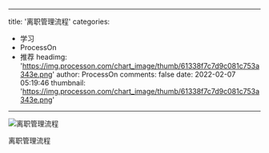 
---
title: '离职管理流程'
categories: 
 - 学习
 - ProcessOn
 - 推荐
headimg: 'https://img.processon.com/chart_image/thumb/61338f7c7d9c081c753a343e.png'
author: ProcessOn
comments: false
date: 2022-02-07 05:19:46
thumbnail: 'https://img.processon.com/chart_image/thumb/61338f7c7d9c081c753a343e.png'
---

<div>   
<img class="thumb" alt="离职管理流程" src="https://img.processon.com/chart_image/thumb/61338f7c7d9c081c753a343e.png" referrerpolicy="no-referrer">
<p>离职管理流程</p>  
</div>
            